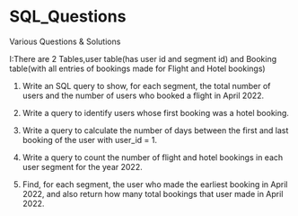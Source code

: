 # SQL_Questions
Various Questions & Solutions


I:There are 2 Tables,user table(has user id and segment id) and Booking table(with all entries of bookings made for Flight and Hotel bookings)

1. Write an SQL query to show, for each segment, the total number of users and the number of users who booked a flight in April 2022.

2. Write a query to identify users whose first booking was a hotel booking.

3. Write a query to calculate the number of days between the first and last booking of the user with user_id = 1.

4. Write a query to count the number of flight and hotel bookings in each user segment for the year 2022.

5. Find, for each segment, the user who made the earliest booking in April 2022, and also return how many total bookings that user made in April 2022.
